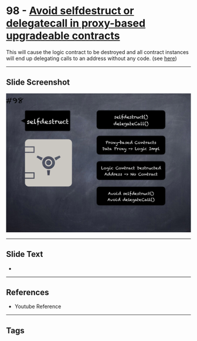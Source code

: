 # 98 - [Avoid selfdestruct or delegatecall in proxy-based upgradeable contracts](Avoid%20selfdestruct%20or%20delegatecall%20in%20proxy-based%20upgradeable%20contracts.md)
This will cause the logic contract to be destroyed and all contract instances will end up delegating calls to an address without any code. (see [here](https://docs.openzeppelin.com/upgrades-plugins/1.x/writing-upgradeable#potentially-unsafe-operations))
___
## Slide Screenshot
![098.png](../images/pitfalls_and_best_practices101/098.png)
___
## Slide Text
- 
___
## References
- Youtube Reference
___
## Tags